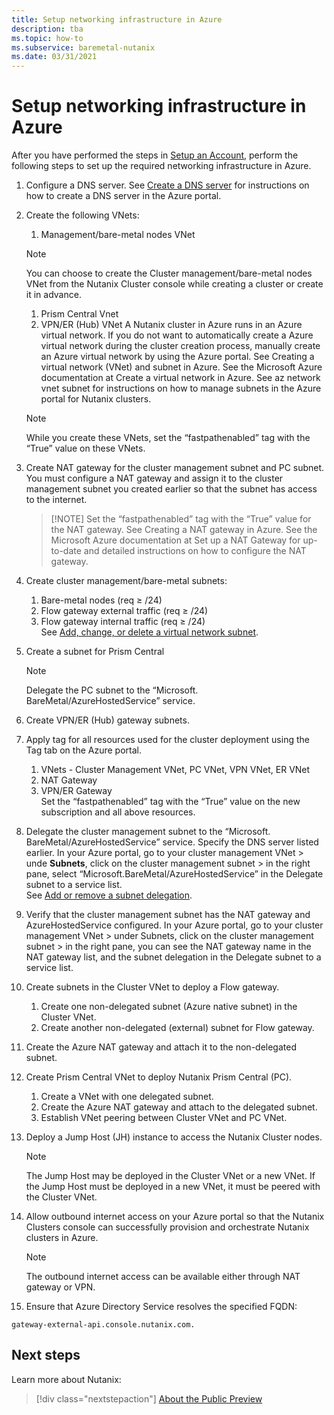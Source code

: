 ```yaml
---
title: Setup networking infrastructure in Azure 
description: tba
ms.topic: how-to
ms.subservice: baremetal-nutanix
ms.date: 03/31/2021
---
```


# Setup networking infrastructure in Azure

After you have performed the steps in [Setup an Account](setup-an-account.md), perform the following steps to set up the required networking infrastructure in Azure.

1. Configure a DNS server.
See [Create a DNS server](https://docs.microsoft.com/en-us/azure/dns/private-dns-getstarted-portal) for instructions on how to create a DNS server in the Azure portal.  

1. Create the following VNets:  
   1. Management/bare-metal nodes VNet
   > [!NOTE]
   > You can choose to create the Cluster management/bare-metal nodes VNet from the Nutanix Cluster console while creating a cluster or create it in advance.
   1. Prism Central Vnet
   1. VPN/ER (Hub) VNet
   A Nutanix cluster in Azure runs in an Azure virtual network. If you do not want to automatically create a Azure virtual network during the cluster creation process, manually create an Azure virtual network by using the Azure portal.
   See Creating a virtual network (VNet) and subnet in Azure.
   See the Microsoft Azure documentation at Create a virtual network in Azure. See az network vnet subnet for instructions on how to manage subnets in the Azure portal for Nutanix clusters.
   > [!NOTE]
   > While you create these VNets, set the “fastpathenabled” tag with the “True” value on these VNets.
1. Create NAT gateway for the cluster management subnet and PC subnet.
You must configure a NAT gateway and assign it to the cluster management subnet you created earlier so that the subnet has access to the internet.
   > [!NOTE] Set the “fastpathenabled” tag with the “True” value for the NAT gateway. See Creating a NAT gateway in Azure.
   See the Microsoft Azure documentation at Set up a NAT Gateway for up-to-date and detailed instructions on how to configure the NAT gateway.
1. Create cluster management/bare-metal subnets:  
   1. Bare-metal nodes (req ≥ /24)
   1. Flow gateway external traffic (req ≥ /24)
   1. Flow gateway internal traffic (req ≥ /24)  
See [Add, change, or delete a virtual network subnet](https://docs.microsoft.com/en-us/azure/virtual-network/virtual-network-manage-subnet).
1. Create a subnet for Prism Central
   > [!NOTE]
   > Delegate the PC subnet to the “Microsoft. BareMetal/AzureHostedService” service.  
1. Create VPN/ER (Hub) gateway subnets.
1. Apply tag for all resources used for the cluster deployment using the Tag tab on the Azure portal.
   1. VNets - Cluster Management VNet, PC VNet, VPN VNet, ER VNet
   1. NAT Gateway
   1. VPN/ER Gateway  
   Set the “fastpathenabled” tag with the “True” value on the new subscription and all above resources.
1. Delegate the cluster management subnet to the “Microsoft. BareMetal/AzureHostedService” service.
Specify the DNS server listed earlier.
In your Azure portal, go to your cluster management VNet > unde **Subnets**, click on the cluster management subnet > in the right pane, select
“Microsoft.BareMetal/AzureHostedService” in the Delegate subnet to a service list.  
See [Add or remove a subnet delegation](https://docs.microsoft.com/en-us/azure/virtual-network/manage-subnet-delegation).  
1. Verify that the cluster management subnet has the NAT gateway and AzureHostedService configured.
In your Azure portal, go to your cluster management VNet > under Subnets, click on the cluster management subnet > in the right pane, you can see the NAT gateway name in the NAT gateway list, and the subnet delegation in the Delegate subnet to a service list.
1. Create subnets in the Cluster VNet to deploy a Flow gateway.  
   1. Create one non-delegated subnet (Azure native subnet) in the Cluster VNet.
   1. Create another non-delegated (external) subnet for Flow gateway.
  1. Create the Azure NAT gateway and attach it to the non-delegated subnet.
1. Create Prism Central VNet to deploy Nutanix Prism Central (PC).
   1. Create a VNet with one delegated subnet.  
   1. Create the Azure NAT gateway and attach to the  delegated subnet.
   1. Establish VNet peering between Cluster VNet and PC VNet.
1. Deploy a Jump Host (JH) instance to access the Nutanix Cluster nodes.
    > [!NOTE]
    > The Jump Host may be deployed in the Cluster VNet or a new  VNet. If the Jump Host must be deployed in a new VNet, it must be peered with the Cluster VNet.
1. Allow outbound internet access on your Azure portal so that the Nutanix Clusters console can successfully provision and orchestrate Nutanix clusters in Azure.
   > [!NOTE]
   > The outbound internet access can be available either through NAT gateway or VPN.
1. Ensure that Azure Directory Service resolves the specified FQDN:  
```
gateway-external-api.console.nutanix.com.
```

## Next steps

Learn more about Nutanix:

> [!div class="nextstepaction"]
> [About the Public Preview](about-the-public-preview.md)
